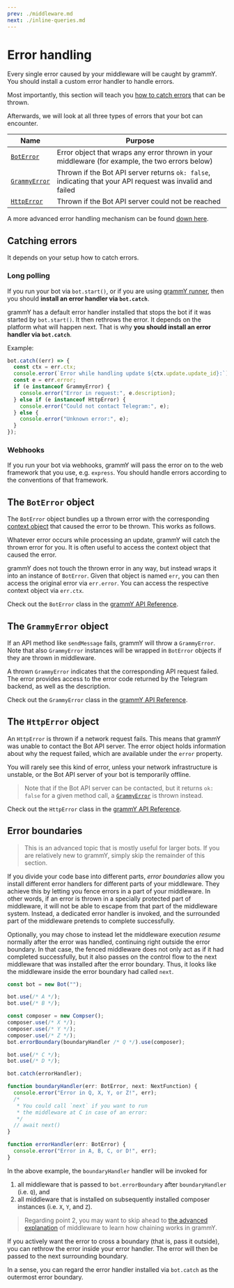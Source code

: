 ```yaml
---
prev: ./middleware.md
next: ./inline-queries.md
---
```


# Error handling

Every single error caused by your middleware will be caught by grammY.
You should install a custom error handler to handle errors.

Most importantly, this section will teach you [how to catch errors](#catching-errors) that can be thrown.

Afterwards, we will look at all three types of errors that your bot can encounter.

| Name                                     | Purpose                                                                                                   |
| ---------------------------------------- | --------------------------------------------------------------------------------------------------------- |
| [`BotError`](#the-boterror-object)       | Error object that wraps any error thrown in your middleware (for example, the two errors below)           |
| [`GrammyError`](#the-grammyerror-object) | Thrown if the Bot API server returns `ok: false`, indicating that your API request was invalid and failed |
| [`HttpError`](#the-httperror-object)     | Thrown if the Bot API server could not be reached                                                         |

A more advanced error handling mechanism can be found [down here](#error-boundaries).

## Catching errors

It depends on your setup how to catch errors.

### Long polling

If you run your bot via `bot.start()`, or if you are using [grammY runner](/plugins/runner.md), then you should **install an error handler via `bot.catch`**.

grammY has a default error handler installed that stops the bot if it was started by `bot.start()`.
It then rethrows the error.
It depends on the platform what will happen next.
That is why **you should install an error handler via `bot.catch`**.

Example:

```ts
bot.catch((err) => {
  const ctx = err.ctx;
  console.error(`Error while handling update ${ctx.update.update_id}:`);
  const e = err.error;
  if (e instanceof GrammyError) {
    console.error("Error in request:", e.description);
  } else if (e instanceof HttpError) {
    console.error("Could not contact Telegram:", e);
  } else {
    console.error("Unknown error:", e);
  }
});
```

### Webhooks

If you run your bot via webhooks, grammY will pass the error on to the web framework that you use, e.g. `express`.
You should handle errors according to the conventions of that framework.

## The `BotError` object

The `BotError` object bundles up a thrown error with the corresponding [context object](/guide/context.md) that caused the error to be thrown.
This works as follows.

Whatever error occurs while processing an update, grammY will catch the thrown error for you.
It is often useful to access the context object that caused the error.

grammY does not touch the thrown error in any way, but instead wraps it into an instance of `BotError`.
Given that object is named `err`, you can then access the original error via `err.error`.
You can access the respective context object via `err.ctx`.

Check out the `BotError` class in the [grammY API Reference](https://doc.deno.land/https/deno.land/x/grammy/mod.ts#BotError).

## The `GrammyError` object

If an API method like `sendMessage` fails, grammY will throw a `GrammyError`.
Note that also `GrammyError` instances will be wrapped in `BotError` objects if they are thrown in middleware.

A thrown `GrammyError` indicates that the corresponding API request failed.
The error provides access to the error code returned by the Telegram backend, as well as the description.

Check out the `GrammyError` class in the [grammY API Reference](https://doc.deno.land/https/deno.land/x/grammy/mod.ts#GrammyError).

## The `HttpError` object

An `HttpError` is thrown if a network request fails.
This means that grammY was unable to contact the Bot API server.
The error object holds information about why the request failed, which are available under the `error` property.

You will rarely see this kind of error, unless your network infrastructure is unstable, or the Bot API server of your bot is temporarily offline.

> Note that if the Bot API server can be contacted, but it returns `ok: false` for a given method call, a [`GrammyError`](/guide/errors.md#the-grammyerror-object) is thrown instead.

Check out the `HttpError` class in the [grammY API Reference](https://doc.deno.land/https/deno.land/x/grammy/mod.ts#HttpError).

## Error boundaries

> This is an advanced topic that is mostly useful for larger bots.
> If you are relatively new to grammY, simply skip the remainder of this section.

If you divide your code base into different parts, _error boundaries_ allow you install different error handlers for different parts of your middleware.
They achieve this by letting you fence errors in a part of your middleware.
In other words, if an error is thrown in a specially protected part of middleware, it will not be able to escape from that part of the middleware system.
Instead, a dedicated error handler is invoked, and the surrounded part of the middleware pretends to complete successfully.

Optionally, you may chose to instead let the middleware execution _resume_ normally after the error was handled, continuing right outside the error boundary.
In that case, the fenced middleware does not only act as if it had completed successfully, but it also passes on the control flow to the next middleware that was installed after the error boundary.
Thus, it looks like the middleware inside the error boundary had called `next`.

```ts
const bot = new Bot("");

bot.use(/* A */);
bot.use(/* B */);

const composer = new Compser();
composer.use(/* X */);
composer.use(/* Y */);
composer.use(/* Z */);
bot.errorBoundary(boundaryHandler /* Q */).use(composer);

bot.use(/* C */);
bot.use(/* D */);

bot.catch(errorHandler);

function boundaryHandler(err: BotError, next: NextFunction) {
  console.error("Error in Q, X, Y, or Z!", err);
  /*
   * You could call `next` if you want to run
   * the middleware at C in case of an error:
   */
  // await next()
}

function errorHandler(err: BotError) {
  console.error("Error in A, B, C, or D!", err);
}
```

In the above example, the `boundaryHandler` handler will be invoked for

1. all middleware that is passed to `bot.errorBoundary` after `boundaryHandler` (i.e. `Q`), and
2. all middleware that is installed on subsequently installed composer instances (i.e. `X`, `Y`, and `Z`).

> Regarding point 2, you may want to skip ahead to [the advanced explanation](/advanced/middleware.md) of middleware to learn how chaining works in grammY.

If you actively want the error to cross a boundary (that is, pass it outside), you can rethrow the error inside your error handler.
The error will then be passed to the next surrounding boundary.

In a sense, you can regard the error handler installed via `bot.catch` as the outermost error boundary.
